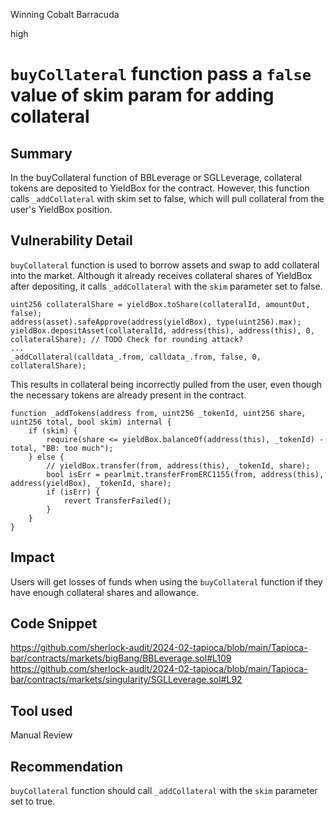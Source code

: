 Winning Cobalt Barracuda

high

# `buyCollateral` function pass a `false` value of skim param for adding collateral

## Summary
In the buyCollateral function of BBLeverage or SGLLeverage, collateral tokens are deposited to YieldBox for the contract. However, this function calls `_addCollateral` with skim set to false, which will pull collateral from the user's YieldBox position.
## Vulnerability Detail
`buyCollateral` function is used to borrow assets and swap to add collateral into the market. Although it already receives collateral shares of YieldBox after depositing, it calls `_addCollateral` with the `skim` parameter set to false.
```solidity=
uint256 collateralShare = yieldBox.toShare(collateralId, amountOut, false);
address(asset).safeApprove(address(yieldBox), type(uint256).max);
yieldBox.depositAsset(collateralId, address(this), address(this), 0, collateralShare); // TODO Check for rounding attack?
...
_addCollateral(calldata_.from, calldata_.from, false, 0, collateralShare);
```
This results in collateral being incorrectly pulled from the user, even though the necessary tokens are already present in the contract.
```solidity=
function _addTokens(address from, uint256 _tokenId, uint256 share, uint256 total, bool skim) internal {
    if (skim) {
        require(share <= yieldBox.balanceOf(address(this), _tokenId) - total, "BB: too much");
    } else {
        // yieldBox.transfer(from, address(this), _tokenId, share);
        bool isErr = pearlmit.transferFromERC1155(from, address(this), address(yieldBox), _tokenId, share);
        if (isErr) {
            revert TransferFailed();
        }
    }
}
```
## Impact
Users will get losses of funds when using the `buyCollateral` function if they have enough collateral shares and allowance.
## Code Snippet
https://github.com/sherlock-audit/2024-02-tapioca/blob/main/Tapioca-bar/contracts/markets/bigBang/BBLeverage.sol#L109
https://github.com/sherlock-audit/2024-02-tapioca/blob/main/Tapioca-bar/contracts/markets/singularity/SGLLeverage.sol#L92
## Tool used

Manual Review

## Recommendation
`buyCollateral` function should call `_addCollateral` with the `skim` parameter set to true.